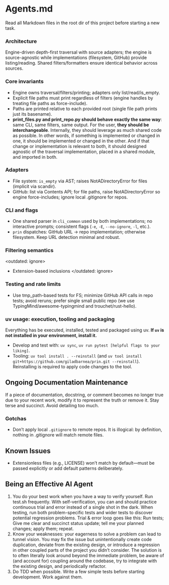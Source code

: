 # Agents.md

Read all Markdown files in the root dir of this project before starting a new task.

### Architecture

Engine-driven depth-first traversal with source adapters; the engine is source-agnostic while implementations (filesystem, GitHub) provide listing/reading. Shared filters/formatters ensure identical behavior across sources.

### Core invariants
- Engine owns traversal/filters/printing; adapters only list/read/is_empty.
- Explicit file paths must print regardless of filters (engine handles by treating file paths as force-include).
- Paths are printed relative to each provided root (single file path prints just its basename).
- **print_files.py and print_repo.py should behave exactly the same way**: same CLI, same filters, same output. For the user, **they should be interchangeable**. Internally, they should leverage as much shared code as possible. In other words, if something is implemented or changed in one, it should be implemented or changed in the other. And if that change or implementation is relevant to both, it should designed agnostic of the traversal implementation, placed in a shared module, and imported in both.

### Adapters
- File system: `is_empty` via AST; raises NotADirectoryError for files (implicit via scandir).
- GitHub: list via Contents API; for file paths, raise NotADirectoryError so engine force-includes; ignore local .gitignore for repos.

### CLI and flags
- One shared parser in `cli_common` used by both implementations; no interactive prompts; consistent flags (`-e`, `-E`, `--no-ignore`, `-l`, etc.).
- `prin` dispatches: GitHub URL → repo implementation; otherwise filesystem. Keep URL detection minimal and robust.

### Filtering semantics
<outdated: ignore>
- Extension-based inclusions
</outdated: ignore>


### Testing and rate limits
- Use tmp_path-based tests for FS; minimize GitHub API calls in repo tests; avoid reruns; prefer single small public repo (we use TypingMind/awesome-typingmind and trouchet/rust-hello).

### uv usage: execution, tooling and packaging
Everything has be executed, installed, tested and packaged using uv.
**If `uv` is not installed in your environment, install it.**
- Develop and test with: `uv sync`, `uv run pytest [helpful flags to your liking]`.
- Tooling: `uv tool install . --reinstall` (and `uv tool install git+https://github.com/giladbarnea/prin.git --reinstall`). Reinstalling is required to apply code changes to the tool.

## Ongoing Documentation Maintenance
If a piece of documentation, docstring, or comment becomes no longer true due to your recent work, modify it to represent the truth or remove it. Stay terse and succinct. Avoid detailing too much.

### Gotchas
- Don’t apply local `.gitignore` to remote repos. It is illogical: by definition, nothing in .gitignore will match remote files.

## Known Issues
- Extensionless files (e.g., LICENSE) won’t match by default—must be passed explicitly or add default patterns deliberately.

## Being an Effective AI Agent

1. You do your best work when you have a way to verify yourself. Run test.sh frequently. With self-verification, you can and should practice continuous trial and error instead of a single shot in the dark. When testing, run both problem-specific tests and wider tests to discover potential regression problems. Trial & error loop goes like this: Run tests; Give me clear and succinct status update; tell me your planned changes; apply them; repeat.
2. Know your weaknesses: your eagerness to solve a problem can lead to tunnel vision. You may fix the issue but unintentionally create code duplication, deviate from the existing design, or introduce a regression in other coupled parts of the project you didn’t consider. The solution is to often literally look around beyond the immediate problem, be aware of (and account for) coupling around the codebase, try to integrate with the existing design, and periodically refactor.
3. Do TDD when possible. Write a few simple tests before starting development. Work against them.